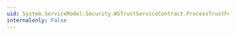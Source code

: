 ```yaml
---
uid: System.ServiceModel.Security.WSTrustServiceContract.ProcessTrustFeb2005IssueResponse(System.ServiceModel.Channels.Message)
internalonly: False
---
```


